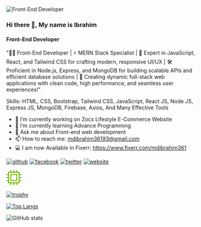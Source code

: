 ![Front-End Developer](https://i.ibb.co.com/9T62vdB/Banner.jpg)

### Hi there 👋, My name is Ibrahim
#### Front-End Developer


"👨‍💻 Front-End Developer | ⚡ MERN Stack Specialist | 🎨 Expert in JavaScript, React, and Tailwind CSS for crafting modern, responsive UI/UX | 🛠️ Proficient in Node.js, Express, and MongoDB for building scalable APIs and efficient database solutions | 🚀 Creating dynamic full-stack web applications with clean code, high performance, and seamless user experiences!"

Skills: HTML, CSS, Bootstrap, Tailwind CSS, JavaScript, React JS, Node JS, Express JS, MongoDB, Firebase, Axios, And Many Effective Tools

- 🔭 I’m currently working on Zocs Lifestyle E-Commerce Website 
- 🌱 I’m currently learning Advance Programming 
- 💬 Ask me about Front-end web development 
- 📫 How to reach me: mdibrahim36193@gmail.com
- 💻 I am now Available in Fiverr: https://www.fiverr.com/mdibrahim361


[<img src='https://cdn.jsdelivr.net/npm/simple-icons@3.0.1/icons/github.svg' alt='github' height='40'>](https://github.com/BFIbrahim)  [<img src='https://cdn.jsdelivr.net/npm/simple-icons@3.0.1/icons/facebook.svg' alt='facebook' height='40'>](https://www.facebook.com/mdibrahim361)  [<img src='https://cdn.jsdelivr.net/npm/simple-icons@3.0.1/icons/twitter.svg' alt='twitter' height='40'>](https://twitter.com/MdIbrahim361)  [<img src='https://cdn.jsdelivr.net/npm/simple-icons@3.0.1/icons/icloud.svg' alt='website' height='40'>](https://incredible-buttercream-137712.netlify.app/)  

<a href='https://docs.github.com/en/developers'><img src='https://raw.githubusercontent.com/acervenky/animated-github-badges/master/assets/devbadge.gif' width='40' height='40'></a> 

[![trophy](https://github-profile-trophy.vercel.app/?username=BFIbrahim)](https://github.com/ryo-ma/github-profile-trophy)

[![Top Langs](https://github-readme-stats.vercel.app/api/top-langs/?username=BFIbrahim)](https://github.com/anuraghazra/github-readme-stats)

![GitHub stats](https://github-readme-stats.vercel.app/api?username=BFIbrahim&show_icons=true)  

